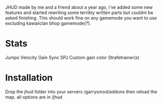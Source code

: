 JHUD made by me and a friend about a year ago, i've added some new features and started rewriting some terribly written parts but couldnt be asked finishing.
This should work fine on any gamemode you want to use excluding kawaiiclan bhop gamemode(?).

# Stats
Jumps
Velocity
Gain
Sync
SPJ
Custom gain color
Strafetrainer(s)

# Installation
Drop the jhud folder into your servers /garrysmod/addons then reload the map.
all options are in /jhud

